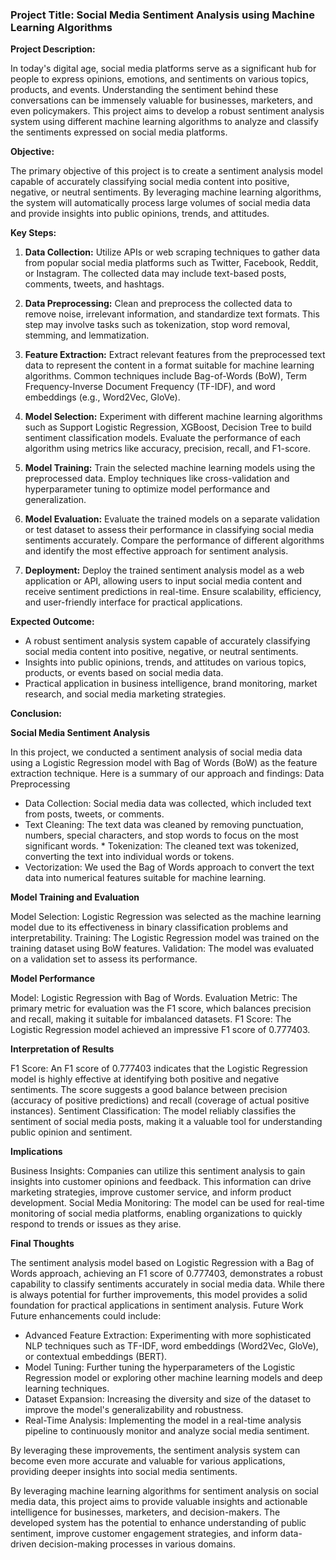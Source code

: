 ### **Project Title:** Social Media Sentiment Analysis using Machine Learning Algorithms ###

**Project Description:**

In today's digital age, social media platforms serve as a significant hub for people to express opinions, emotions, and sentiments on various topics, products, and events. Understanding the sentiment behind these conversations can be immensely valuable for businesses, marketers, and even policymakers. This project aims to develop a robust sentiment analysis system using different machine learning algorithms to analyze and classify the sentiments expressed on social media platforms.

**Objective:**

The primary objective of this project is to create a sentiment analysis model capable of accurately classifying social media content into positive, negative, or neutral sentiments. By leveraging machine learning algorithms, the system will automatically process large volumes of social media data and provide insights into public opinions, trends, and attitudes.

**Key Steps:**

1. **Data Collection:** Utilize APIs or web scraping techniques to gather data from popular social media platforms such as Twitter, Facebook, Reddit, or Instagram. The collected data may include text-based posts, comments, tweets, and hashtags.

2. **Data Preprocessing:** Clean and preprocess the collected data to remove noise, irrelevant information, and standardize text formats. This step may involve tasks such as tokenization, stop word removal, stemming, and lemmatization.

3. **Feature Extraction:** Extract relevant features from the preprocessed text data to represent the content in a format suitable for machine learning algorithms. Common techniques include Bag-of-Words (BoW), Term Frequency-Inverse Document Frequency (TF-IDF), and word embeddings (e.g., Word2Vec, GloVe).

4. **Model Selection:** Experiment with different machine learning algorithms such as Support Logistic Regression, XGBoost, Decision Tree to build sentiment classification models. Evaluate the performance of each algorithm using metrics like accuracy, precision, recall, and F1-score.

5. **Model Training:** Train the selected machine learning models using the preprocessed data. Employ techniques like cross-validation and hyperparameter tuning to optimize model performance and generalization.

6. **Model Evaluation:** Evaluate the trained models on a separate validation or test dataset to assess their performance in classifying social media sentiments accurately. Compare the performance of different algorithms and identify the most effective approach for sentiment analysis.

7. **Deployment:** Deploy the trained sentiment analysis model as a web application or API, allowing users to input social media content and receive sentiment predictions in real-time. Ensure scalability, efficiency, and user-friendly interface for practical applications.

**Expected Outcome:**

- A robust sentiment analysis system capable of accurately classifying social media content into positive, negative, or neutral sentiments.
- Insights into public opinions, trends, and attitudes on various topics, products, or events based on social media data.
- Practical application in business intelligence, brand monitoring, market research, and social media marketing strategies.

**Conclusion:**


**Social Media Sentiment Analysis**

In this project, we conducted a sentiment analysis of social media data using a Logistic Regression model with Bag of Words (BoW) as the feature extraction technique. Here is a summary of our approach and findings: Data Preprocessing

 *   Data Collection: Social media data was collected, which included text from posts, tweets, or comments.
  *  Text Cleaning: The text data was cleaned by removing punctuation, numbers, special characters, and stop words to focus on the most significant words. * Tokenization: The cleaned text was tokenized, converting the text into individual words or tokens.
 *   Vectorization: We used the Bag of Words approach to convert the text data into numerical features suitable for machine learning.

**Model Training and Evaluation**

Model Selection: Logistic Regression was selected as the machine learning model due to its effectiveness in binary classification problems and interpretability.
Training: The Logistic Regression model was trained on the training dataset using BoW features.
Validation: The model was evaluated on a validation set to assess its performance.

**Model Performance**

Model: Logistic Regression with Bag of Words.
Evaluation Metric: The primary metric for evaluation was the F1 score, which balances precision and recall, making it suitable for imbalanced datasets.
F1 Score: The Logistic Regression model achieved an impressive F1 score of 0.777403.

**Interpretation of Results**

F1 Score: An F1 score of 0.777403 indicates that the Logistic Regression model is highly effective at identifying both positive and negative sentiments. The score suggests a good balance between precision (accuracy of positive predictions) and recall (coverage of actual positive instances).
Sentiment Classification: The model reliably classifies the sentiment of social media posts, making it a valuable tool for understanding public opinion and sentiment.

**Implications**

Business Insights: Companies can utilize this sentiment analysis to gain insights into customer opinions and feedback. This information can drive marketing strategies, improve customer service, and inform product development.
Social Media Monitoring: The model can be used for real-time monitoring of social media platforms, enabling organizations to quickly respond to trends or issues as they arise.

**Final Thoughts**

The sentiment analysis model based on Logistic Regression with a Bag of Words approach, achieving an F1 score of 0.777403, demonstrates a robust capability to classify sentiments accurately in social media data. While there is always potential for further improvements, this model provides a solid foundation for practical applications in sentiment analysis. Future Work
Future enhancements could include:

 *   Advanced Feature Extraction: Experimenting with more sophisticated NLP techniques such as TF-IDF, word embeddings (Word2Vec, GloVe), or contextual embeddings (BERT).
 *   Model Tuning: Further tuning the hyperparameters of the Logistic Regression model or exploring other machine learning models and deep learning techniques.
 *   Dataset Expansion: Increasing the diversity and size of the dataset to improve the model's generalizability and robustness.
  *  Real-Time Analysis: Implementing the model in a real-time analysis pipeline to continuously monitor and analyze social media sentiment.

By leveraging these improvements, the sentiment analysis system can become even more accurate and valuable for various applications, providing deeper insights into social media sentiments.


By leveraging machine learning algorithms for sentiment analysis on social media data, this project aims to provide valuable insights and actionable intelligence for businesses, marketers, and decision-makers. The developed system has the potential to enhance understanding of public sentiment, improve customer engagement strategies, and inform data-driven decision-making processes in various domains.
